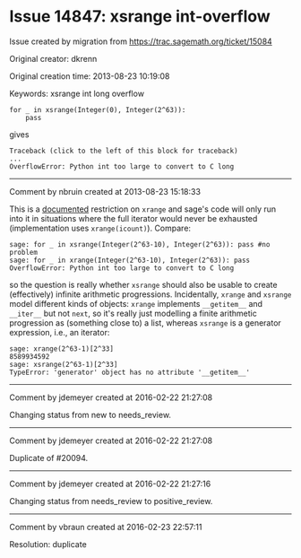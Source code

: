 # Issue 14847: xsrange int-overflow

Issue created by migration from https://trac.sagemath.org/ticket/15084

Original creator: dkrenn

Original creation time: 2013-08-23 10:19:08

Keywords: xsrange int long overflow


```
for _ in xsrange(Integer(0), Integer(2^63)):
    pass
```

gives

```
Traceback (click to the left of this block for traceback)
...
OverflowError: Python int too large to convert to C long
```



---

Comment by nbruin created at 2013-08-23 15:18:33

This is a [documented](http://docs.python.org/library/functions.html#xrange) restriction on `xrange` and sage's code will only run into it in situations where the full iterator would never be exhausted (implementation uses `xrange(icount)`). Compare:

```
sage: for _ in xsrange(Integer(2^63-10), Integer(2^63)): pass #no problem
sage: for _ in xrange(Integer(2^63-10), Integer(2^63)): pass
OverflowError: Python int too large to convert to C long
```

so the question is really whether `xsrange` should also be usable to create (effectively) infinite arithmetic progressions. Incidentally, `xrange` and `xsrange` model different kinds of objects: `xrange` implements `__getitem__` and `__iter__` but not `next`, so it's really just modelling a finite arithmetic progression as (something close to) a list, whereas `xsrange` is a generator expression, i.e., an iterator:

```
sage: xrange(2^63-1)[2^33]
8589934592
sage: xsrange(2^63-1)[2^33]
TypeError: 'generator' object has no attribute '__getitem__'
```



---

Comment by jdemeyer created at 2016-02-22 21:27:08

Changing status from new to needs_review.


---

Comment by jdemeyer created at 2016-02-22 21:27:08

Duplicate of #20094.


---

Comment by jdemeyer created at 2016-02-22 21:27:16

Changing status from needs_review to positive_review.


---

Comment by vbraun created at 2016-02-23 22:57:11

Resolution: duplicate
